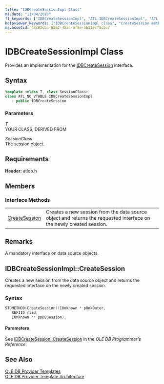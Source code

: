 ```yaml
---
title: "IDBCreateSessionImpl Class"
ms.date: "11/04/2016"
f1_keywords: ["IDBCreateSessionImpl", "ATL.IDBCreateSessionImpl", "ATL::IDBCreateSessionImpl", "IDBCreateSessionImpl::CreateSession", "IDBCreateSessionImpl.CreateSession", "CreateSession"]
helpviewer_keywords: ["IDBCreateSessionImpl class", "CreateSession method"]
ms.assetid: 48c02c5c-8362-45ac-af8e-bb119cf8c5c7
---
```

# IDBCreateSessionImpl Class

Provides an implementation for the [IDBCreateSession](https://docs.microsoft.com/previous-versions/windows/desktop/ms724076(v=vs.85)) interface.

## Syntax

```cpp
template <class T, class SessionClass>
class ATL_NO_VTABLE IDBCreateSessionImpl
   : public IDBCreateSession
```

### Parameters

*T*<br/>
YOUR CLASS, DERIVED FROM

*SessionClass*<br/>
The session object.

## Requirements

**Header:** atldb.h

## Members

### Interface Methods

|||
|-|-|
|[CreateSession](#createsession)|Creates a new session from the data source object and returns the requested interface on the newly created session.|

## Remarks

A mandatory interface on data source objects.

## <a name="createsession"></a> IDBCreateSessionImpl::CreateSession

Creates a new session from the data source object and returns the requested interface on the newly created session.

### Syntax

```cpp
STDMETHOD(CreateSession)(IUnknown * pUnkOuter,
   REFIID riid,
   IUnknown ** ppDBSession);
```

#### Parameters

See [IDBCreateSession::CreateSession](https://docs.microsoft.com/previous-versions/windows/desktop/ms714942(v=vs.85)) in the *OLE DB Programmer's Reference*.

## See Also

[OLE DB Provider Templates](../../data/oledb/ole-db-provider-templates-cpp.md)<br/>
[OLE DB Provider Template Architecture](../../data/oledb/ole-db-provider-template-architecture.md)